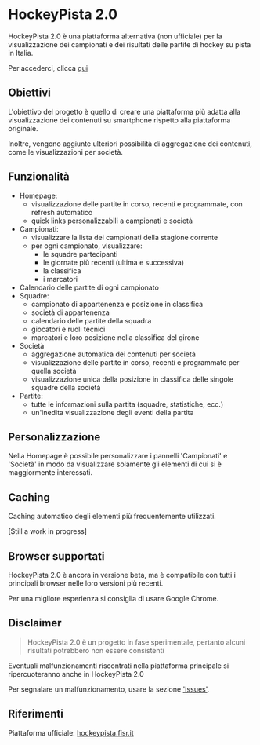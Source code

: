 # HockeyPista 2.0

HockeyPista 2.0 è una piattaforma alternativa (non ufficiale) per la visualizzazione dei campionati e dei risultati delle partite di hockey su pista in Italia.

Per accederci, clicca [qui](https://gvischio.github.io/hockeypista/)

## Obiettivi

L'obiettivo del progetto è quello di creare una piattaforma più adatta alla visualizzazione dei contenuti su smartphone rispetto alla piattaforma originale.

Inoltre, vengono aggiunte ulteriori possibilità di aggregazione dei contenuti, come le visualizzazioni per società.

## Funzionalità

- Homepage:
    - visualizzazione delle partite in corso, recenti e programmate, con refresh automatico
    - quick links personalizzabili a campionati e società
- Campionati:
    - visualizzare la lista dei campionati della stagione corrente
    - per ogni campionato, visualizzare:
        - le squadre partecipanti
        - le giornate più recenti (ultima e successiva)
        - la classifica
        - i marcatori
- Calendario delle partite di ogni campionato
- Squadre:
    - campionato di appartenenza e posizione in classifica
    - società di appartenenza
    - calendario delle partite della squadra
    - giocatori e ruoli tecnici
    - marcatori e loro posizione nella classifica del girone
- Società
    - aggregazione automatica dei contenuti per società
    - visualizzazione delle partite in corso, recenti e programmate per quella società
    - visualizzazione unica della posizione in classifica delle singole squadre della società
- Partite:
    - tutte le informazioni sulla partita (squadre, statistiche, ecc.)
    - un'inedita visualizzazione degli eventi della partita

## Personalizzazione

Nella Homepage è possibile personalizzare i pannelli 'Campionati' e 'Società' in modo da visualizzare solamente gli elementi di cui si è maggiormente interessati.

## Caching

Caching automatico degli elementi più frequentemente utilizzati.

[Still a work in progress]

## Browser supportati

HockeyPista 2.0 è ancora in versione beta, ma è compatibile con tutti i principali browser nelle loro versioni più recenti.

Per una migliore esperienza si consiglia di usare Google Chrome.

## Disclaimer

> HockeyPista 2.0 è un progetto in fase sperimentale, pertanto alcuni risultati potrebbero non essere consistenti

Eventuali malfunzionamenti riscontrati nella piattaforma principale si ripercuoteranno anche in HockeyPista 2.0

Per segnalare un malfunzionamento, usare la sezione ['Issues'](https://github.com/gvischio/hockeypista/issues).

## Riferimenti

Piattaforma ufficiale: [hockeypista.fisr.it](http://hockeypista.fisr.it)
